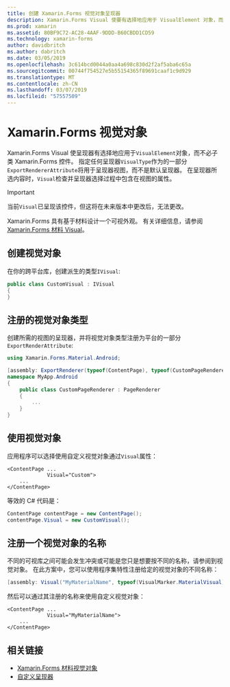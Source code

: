```yaml
---
title: 创建 Xamarin.Forms 视觉对象呈现器
description: Xamarin.Forms Visual 使要有选择地应用于 VisualElement 对象，而不必子类 Xamarin.Forms 控件的呈现器。
ms.prod: xamarin
ms.assetid: 80BF9C72-AC28-4AAF-9DDD-B60CBDD1CD59
ms.technology: xamarin-forms
author: davidbritch
ms.author: dabritch
ms.date: 03/05/2019
ms.openlocfilehash: 3c614bcd0044a0aa4a698c830d2f2af5aba6c65a
ms.sourcegitcommit: 00744f754527e5b55154365f89691caaf1c9d929
ms.translationtype: MT
ms.contentlocale: zh-CN
ms.lasthandoff: 03/07/2019
ms.locfileid: "57557509"
---
```

# <a name="xamarinforms-visual"></a>Xamarin.Forms 视觉对象

Xamarin.Forms Visual 使呈现器有选择地应用于`VisualElement`对象，而不必子类 Xamarin.Forms 控件。 指定任何呈现器`VisualType`作为的一部分`ExportRendererAttribute`将用于呈现器视图，而不是默认呈现器。 在呈现器所选内容时，`Visual`检查并呈现器选择过程中包含在视图的属性。

> [!IMPORTANT]
> 当前`Visual`已呈现该控件，但这将在未来版本中更改后，无法更改。

Xamarin.Forms 具有基于材料设计一个可视外观。 有关详细信息，请参阅[Xamarin.Forms 材料 Visual](material-visual.md)。

## <a name="create-a-visual"></a>创建视觉对象

在你的跨平台库，创建派生的类型`IVisual`:

```csharp
public class CustomVisual : IVisual
{
}
```

## <a name="register-the-visual-type"></a>注册的视觉对象类型

创建所需的视图的呈现器，并将视觉对象类型注册为平台的一部分`ExportRenderAttribute`:

```csharp
using Xamarin.Forms.Material.Android;

[assembly: ExportRenderer(typeof(ContentPage), typeof(CustomPageRenderer), new[] { typeof(CustomVisual) })]
namespace MyApp.Android
{
    public class CustomPageRenderer : PageRenderer
    {
        ...
    }
}
```

## <a name="consume-the-visual"></a>使用视觉对象

应用程序可以选择使用自定义视觉对象通过`Visual`属性：

```xaml
<ContentPage ...
             Visual="Custom">
    ...
</ContentPage>
```

等效的 C# 代码是：

```csharp
ContentPage contentPage = new ContentPage();
contentPage.Visual = new CustomVisual();
```

## <a name="register-a-name-for-a-visual"></a>注册一个视觉对象的名称

不同的可视库之间可能会发生冲突或可能是您只是想要按不同的名称，请参阅到视觉对象。 在此方案中，您可以使用程序集特性注册给定的视觉对象的不同名称：

```csharp
[assembly: Visual("MyMaterialName", typeof(VisualMarker.MaterialVisual))]
```

然后可以通过其注册的名称来使用自定义视觉对象：

```xaml
<ContentPage ...
             Visual="MyMaterialName">
    ...
</ContentPage>
````

## <a name="related-links"></a>相关链接

- [Xamarin.Forms 材料视觉对象](material-visual.md)
- [自定义呈现器](~/xamarin-forms/app-fundamentals/custom-renderer/index.md)
